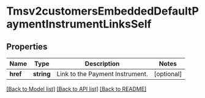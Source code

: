 # Tmsv2customersEmbeddedDefaultPaymentInstrumentLinksSelf

## Properties
Name | Type | Description | Notes
------------ | ------------- | ------------- | -------------
**href** | **string** | Link to the Payment Instrument. | [optional] 

[[Back to Model list]](../README.md#documentation-for-models) [[Back to API list]](../README.md#documentation-for-api-endpoints) [[Back to README]](../README.md)


